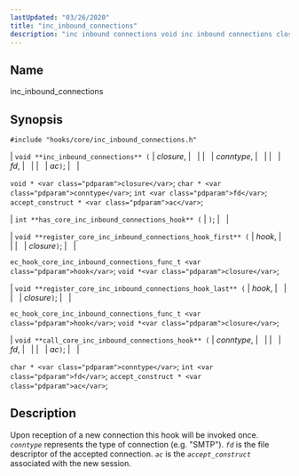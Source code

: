 ```yaml
---
lastUpdated: "03/26/2020"
title: "inc_inbound_connections"
description: "inc inbound connections void inc inbound connections closure conntype fd ac void closure char conntype int fd accept construct ac int has core inc inbound connections hook void register core inc inbound connections hook first hook closure ec hook core inc inbound connections func t hook void closure void register..."
---
```


<a name="hooks.core.inc_inbound_connections"></a> 
## Name

inc_inbound_connections

## Synopsis

`#include "hooks/core/inc_inbound_connections.h"`

| `void **inc_inbound_connections** (` | <var class="pdparam">closure</var>, |   |
|   | <var class="pdparam">conntype</var>, |   |
|   | <var class="pdparam">fd</var>, |   |
|   | <var class="pdparam">ac</var>`)`; |   |

`void * <var class="pdparam">closure</var>`;
`char * <var class="pdparam">conntype</var>`;
`int <var class="pdparam">fd</var>`;
`accept_construct * <var class="pdparam">ac</var>`;

| `int **has_core_inc_inbound_connections_hook** (` | `)`; |   |

| `void **register_core_inc_inbound_connections_hook_first** (` | <var class="pdparam">hook</var>, |   |
|   | <var class="pdparam">closure</var>`)`; |   |

`ec_hook_core_inc_inbound_connections_func_t <var class="pdparam">hook</var>`;
`void *<var class="pdparam">closure</var>`;

| `void **register_core_inc_inbound_connections_hook_last** (` | <var class="pdparam">hook</var>, |   |
|   | <var class="pdparam">closure</var>`)`; |   |

`ec_hook_core_inc_inbound_connections_func_t <var class="pdparam">hook</var>`;
`void *<var class="pdparam">closure</var>`;

| `void **call_core_inc_inbound_connections_hook** (` | <var class="pdparam">conntype</var>, |   |
|   | <var class="pdparam">fd</var>, |   |
|   | <var class="pdparam">ac</var>`)`; |   |

`char * <var class="pdparam">conntype</var>`;
`int <var class="pdparam">fd</var>`;
`accept_construct * <var class="pdparam">ac</var>`;<a name="idp45738240"></a> 
## Description

Upon reception of a new connection this hook will be invoked once. *`conntype`* represents the type of connection (e.g. "SMTP"). *`fd`* is the file descriptor of the accepted connection. *`ac`* is the *`accept_construct`* associated with the new session.